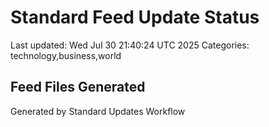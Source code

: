 # Standard Feed Update Status
Last updated: Wed Jul 30 21:40:24 UTC 2025
Categories: technology,business,world

## Feed Files Generated

Generated by Standard Updates Workflow
